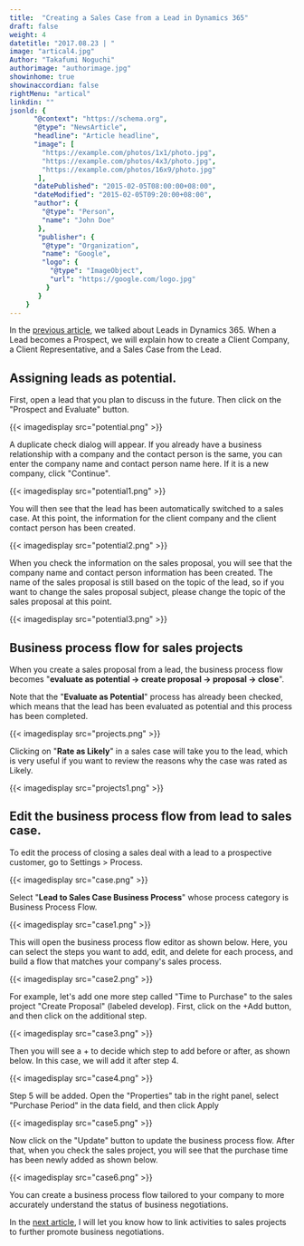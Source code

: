 ```yaml
---
title:  "Creating a Sales Case from a Lead in Dynamics 365"
draft: false
weight: 4
datetitle: "2017.08.23 | "
image: "artical4.jpg"
Author: "Takafumi Noguchi"
authorimage: "authorimage.jpg"
showinhome: true
showinaccordian: false
rightMenu: "artical"
linkdin: ""
jsonld: {
      "@context": "https://schema.org",
      "@type": "NewsArticle",
      "headline": "Article headline",
      "image": [
        "https://example.com/photos/1x1/photo.jpg",
        "https://example.com/photos/4x3/photo.jpg",
        "https://example.com/photos/16x9/photo.jpg"
       ],
      "datePublished": "2015-02-05T08:00:00+08:00",
      "dateModified": "2015-02-05T09:20:00+08:00",
      "author": {
        "@type": "Person",
        "name": "John Doe"
       },
       "publisher": {
        "@type": "Organization",
        "name": "Google",
        "logo": {
          "@type": "ImageObject",
          "url": "https://google.com/logo.jpg"
         }
       }
    }
---
```

<!-- Intro  -->
In the [previous article](#), we talked about Leads in Dynamics 365. When a Lead becomes a Prospect, we will explain how to create a Client Company, a Client Representative, and a Sales Case from the Lead.

## Assigning leads as potential.
First, open a lead that you plan to discuss in the future. Then click on the "Prospect and Evaluate" button.
<!-- Image= potential.png -->
{{< imagedisplay src="potential.png" >}}

A duplicate check dialog will appear. If you already have a business relationship with a company and the contact person is the same, you can enter the company name and contact person name here. If it is a new company, click "Continue".
<!-- Image= potential1.png -->
{{< imagedisplay src="potential1.png" >}}

You will then see that the lead has been automatically switched to a sales case. At this point, the information for the client company and the client contact person has been created.
<!-- Image= potential2.png -->
{{< imagedisplay src="potential2.png" >}}

When you check the information on the sales proposal, you will see that the company name and contact person information has been created. The name of the sales proposal is still based on the topic of the lead, so if you want to change the sales proposal subject, please change the topic of the sales proposal at this point.
<!-- Image= potential3.png -->
{{< imagedisplay src="potential3.png" >}}

## Business process flow for sales projects
When you create a sales proposal from a lead, the business process flow becomes "**evaluate as potential → create proposal → proposal → close**".

Note that the "**Evaluate as Potential**" process has already been checked, which means that the lead has been evaluated as potential and this process has been completed.
<!-- Image= projects.png -->
{{< imagedisplay src="projects.png" >}}

Clicking on "**Rate as Likely**" in a sales case will take you to the lead, which is very useful if you want to review the reasons why the case was rated as Likely.
<!-- Image= projects1.png -->
{{< imagedisplay src="projects1.png" >}}

## Edit the business process flow from lead to sales case.
To edit the process of closing a sales deal with a lead to a prospective customer, go to Settings > Process.
<!-- Image= case.png -->
{{< imagedisplay src="case.png" >}}

Select "**Lead to Sales Case Business Process**" whose process category is Business Process Flow.
<!-- Image= case1.png -->
{{< imagedisplay src="case1.png" >}}

This will open the business process flow editor as shown below. Here, you can select the steps you want to add, edit, and delete for each process, and build a flow that matches your company's sales process.
<!-- Image= case2.png -->
{{< imagedisplay src="case2.png" >}}

For example, let's add one more step called "Time to Purchase" to the sales project "Create Proposal" (labeled develop). First, click on the +Add button, and then click on the additional step.
<!-- Image= case3.png -->
{{< imagedisplay src="case3.png" >}}

Then you will see a + to decide which step to add before or after, as shown below. In this case, we will add it after step 4.
<!-- Image= case4.png -->
{{< imagedisplay src="case4.png" >}}

Step 5 will be added. Open the "Properties" tab in the right panel, select "Purchase Period" in the data field, and then click Apply
<!-- Image= case5.png -->
{{< imagedisplay src="case5.png" >}}

Now click on the "Update" button to update the business process flow. After that, when you check the sales project, you will see that the purchase time has been newly added as shown below.
<!-- Image= case6.png -->
{{< imagedisplay src="case6.png" >}}

You can create a business process flow tailored to your company to more accurately understand the status of business negotiations.

In the [next article](#), I will let you know how to link activities to sales projects to further promote business negotiations.